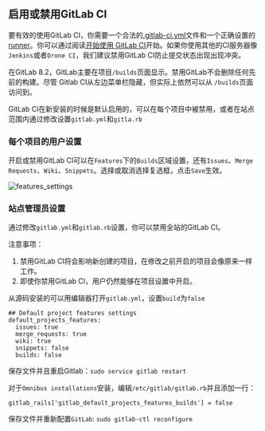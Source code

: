 
## 启用或禁用GitLab CI

要有效的使用GitLab CI，你需要一个合法的[.gitlab-ci.yml](http://git.xxx-inc.com/help/ci/yaml/README.md)文件和一个正确设置的[runner](http://git.xxx-inc.com/help/ci/runners/README.md)。你可以通过阅读[开始使用 GitLab CI](quick_start.md)开始。如果你使用其他的CI服务器像`Jenkins`或者`Drone CI`，我们建议禁用GitLab CI防止提交状态出现出现冲突。

在GitLab 8.2，GitLab主要在项目`/builds`页面显示。禁用GitLab不会删除任何先前的构建。尽管 Gitlab CI从左边菜单栏隐藏，但实际上依然可以从 `/builds`页面访问到。

GitLab CI在新安装的时候是默认启用的，可以在每个项目中被禁用，或者在站点范围内通过修改设置`gitlab.yml`和`gitla.rb`

### 每个项目的用户设置

开启或禁用GitLab CI可以在`Features`下的`Builds`区域设置，还有`Issues`、`Merge Requests`、`Wiki`、`Snippets`。选择或取消选择复选框，点击`Save`生效。

![features_settings](https://raw.githubusercontent.com/sunpeijun/gitlab-ci-doc/master/img/features_settings.png)

### 站点管理员设置

通过修改`gitlab.yml`和`gitlab.rb`设置，你可以禁用全站的GitLab CI。

注意事项：
1. 禁用GitLab CI将会影响新创建的项目，在修改之前开启的项目会像原来一样工作。
2. 即使你禁用GitLab CI，用户仍然能够在项目设置中开启。

从源码安装的可以用编辑器打开`gitlab.yml`，设置`build`为`false`

```
## Default project features settings
default_projects_features:
  issues: true
  merge_requests: true
  wiki: true
  snippets: false
  builds: false
```

保存文件并且重启Gitlab：` sudo service gitlab restart `

对于`Omnibus installations`安装，编辑`/etc/gitlab/gitlab.rb`并且添加一行：

    gitlab_rails['gitlab_default_projects_features_builds'] = false

保存文件并重新配置`GitLab`: `sudo gitlab-ctl reconfigure`
